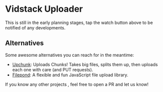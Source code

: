 # Vidstack Uploader

This is still in the early planning stages, tap the watch button above to be notified of any developments.


## Alternatives

Some awesome alternatives you can reach for in the meantime:

- [Upchunk](https://github.com/muxinc/upchunk): Uploads Chunks! Takes big files, splits them up, then uploads each one with care (and PUT requests).
- [Filepond](https://github.com/pqina/filepond): A flexible and fun JavaScript file upload library.

If you know any other projects , feel free to open a PR and let us know!
